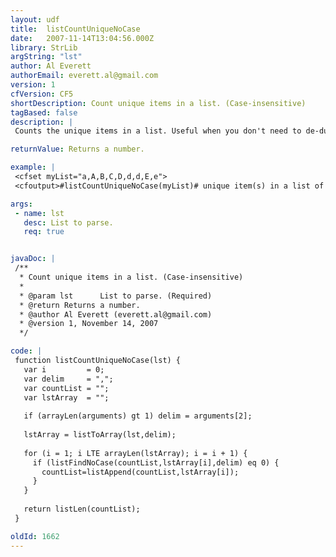 ```yaml
---
layout: udf
title:  listCountUniqueNoCase
date:   2007-11-14T13:04:56.000Z
library: StrLib
argString: "lst"
author: Al Everett
authorEmail: everett.al@gmail.com
version: 1
cfVersion: CF5
shortDescription: Count unique items in a list. (Case-insensitive)
tagBased: false
description: |
 Counts the unique items in a list. Useful when you don't need to de-dupe a list.

returnValue: Returns a number.

example: |
 <cfset myList="a,A,B,C,D,d,d,E,e">
 <cfoutput>#listCountUniqueNoCase(myList)# unique item(s) in a list of #listLen(myList)# item(s).</cfoutput>

args:
 - name: lst
   desc: List to parse.
   req: true


javaDoc: |
 /**
  * Count unique items in a list. (Case-insensitive)
  * 
  * @param lst      List to parse. (Required)
  * @return Returns a number. 
  * @author Al Everett (everett.al@gmail.com) 
  * @version 1, November 14, 2007 
  */

code: |
 function listCountUniqueNoCase(lst) {
   var i         = 0;
   var delim     = ",";
   var countList = "";
   var lstArray  = "";
 
   if (arrayLen(arguments) gt 1) delim = arguments[2];
     
   lstArray = listToArray(lst,delim);
     
   for (i = 1; i LTE arrayLen(lstArray); i = i + 1) {
     if (listFindNoCase(countList,lstArray[i],delim) eq 0) {
       countList=listAppend(countList,lstArray[i]);
     }
   }
 
   return listLen(countList);
 }

oldId: 1662
---
```


